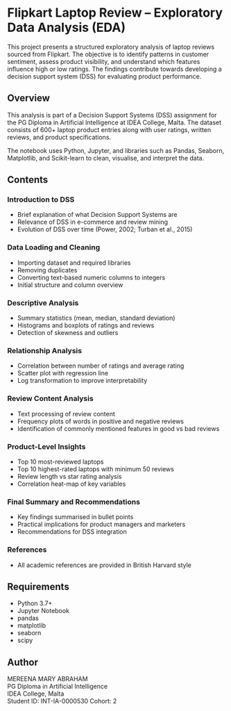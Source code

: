 # Flipkart Laptop Review – Exploratory Data Analysis (EDA)

This project presents a structured exploratory analysis of laptop reviews sourced from Flipkart. The objective is to identify patterns in customer sentiment, assess product visibility, and understand which features influence high or low ratings. The findings contribute towards developing a decision support system (DSS) for evaluating product performance.

## Overview

This analysis is part of a Decision Support Systems (DSS) assignment for the PG Diploma in Artificial Intelligence at IDEA College, Malta. The dataset consists of 600+ laptop product entries along with user ratings, written reviews, and product specifications.

The notebook uses Python, Jupyter, and libraries such as Pandas, Seaborn, Matplotlib, and Scikit-learn to clean, visualise, and interpret the data.

## Contents

### Introduction to DSS
- Brief explanation of what Decision Support Systems are
- Relevance of DSS in e-commerce and review mining
- Evolution of DSS over time (Power, 2002; Turban et al., 2015)

### Data Loading and Cleaning
- Importing dataset and required libraries
- Removing duplicates
- Converting text-based numeric columns to integers
- Initial structure and column overview

### Descriptive Analysis
- Summary statistics (mean, median, standard deviation)
- Histograms and boxplots of ratings and reviews
- Detection of skewness and outliers

### Relationship Analysis
- Correlation between number of ratings and average rating
- Scatter plot with regression line
- Log transformation to improve interpretability

### Review Content Analysis
- Text processing of review content
- Frequency plots of words in positive and negative reviews
- Identification of commonly mentioned features in good vs bad reviews

###  Product-Level Insights
- Top 10 most-reviewed laptops
- Top 10 highest-rated laptops with minimum 50 reviews
- Review length vs star rating analysis
- Correlation heat-map of key variables

### Final Summary and Recommendations
- Key findings summarised in bullet points
- Practical implications for product managers and marketers
- Recommendations for DSS integration

### References
- All academic references are provided in British Harvard style

## Requirements

- Python 3.7+
- Jupyter Notebook
- pandas
- matplotlib
- seaborn
- scipy

## Author

MEREENA MARY ABRAHAM  
PG Diploma in Artificial Intelligence  
IDEA College, Malta  
Student ID: INT-IA-0000530
Cohort: 2
 
 
